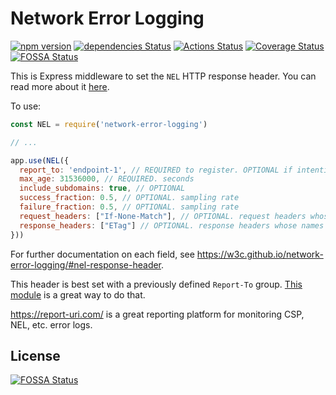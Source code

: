 Network Error Logging
==============
[![npm version](https://badge.fury.io/js/network-error-logging.svg)](https://badge.fury.io/js/network-error-logging)
[![dependencies Status](https://david-dm.org/Cherry/network-error-logging/status.svg)](https://david-dm.org/Cherry/network-error-logging)
[![Actions Status](https://github.com/Cherry/network-error-logging/workflows/Test/badge.svg)](https://github.com/Cherry/network-error-logging/actions)
[![Coverage Status](https://coveralls.io/repos/github/Cherry/network-error-logging/badge.svg?branch=master)](https://coveralls.io/github/Cherry/network-error-logging?branch=master)
[![FOSSA Status](https://app.fossa.io/api/projects/git%2Bgithub.com%2FCherry%2Fnetwork-error-logging.svg?type=shield)](https://app.fossa.io/projects/git%2Bgithub.com%2FCherry%2Fnetwork-error-logging?ref=badge_shield)

This is Express middleware to set the `NEL` HTTP response header. You can read more about it [here](https://www.w3.org/TR/network-error-logging/#nel-response-header).

To use:

```javascript
const NEL = require('network-error-logging')

// ...

app.use(NEL({
  report_to: 'endpoint-1', // REQUIRED to register. OPTIONAL if intention is to remove a previous registration. defined in the Report-To header
  max_age: 31536000, // REQUIRED. seconds
  include_subdomains: true, // OPTIONAL
  success_fraction: 0.5, // OPTIONAL. sampling rate
  failure_fraction: 0.5, // OPTIONAL. sampling rate
  request_headers: ["If-None-Match"], // OPTIONAL. request headers whose names and values are included in the network error reports
  response_headers: ["ETag"] // OPTIONAL. response headers whose names and values are included in the network error reports
}))
```
For further documentation on each field, see https://w3c.github.io/network-error-logging/#nel-response-header.

This header is best set with a previously defined `Report-To` group. [This module](https://github.com/Cherry/report-to) is a great way to do that.

https://report-uri.com/ is a great reporting platform for monitoring CSP, NEL, etc. error logs.

## License
[![FOSSA Status](https://app.fossa.io/api/projects/git%2Bgithub.com%2FCherry%2Fnetwork-error-logging.svg?type=large)](https://app.fossa.io/projects/git%2Bgithub.com%2FCherry%2Fnetwork-error-logging?ref=badge_large)
